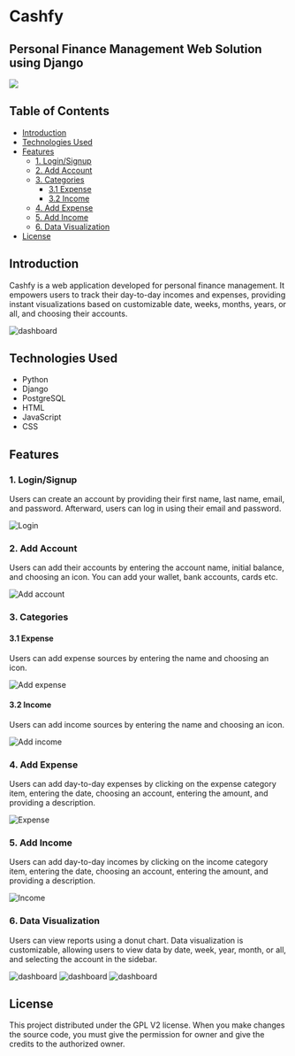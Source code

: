 # Cashfy

## Personal Finance Management Web Solution using Django

![](screenshots/home.JPG)

## Table of Contents
- [Introduction](#introduction)
- [Technologies Used](#technologies-used)
- [Features](#features)
  - [1. Login/Signup](#1-login-signup)
  - [2. Add Account](#2-add-account)
  - [3. Categories](#3-categories)
    - [3.1 Expense](#31-expense)
    - [3.2 Income](#32-income)
  - [4. Add Expense](#4-add-expense)
  - [5. Add Income](#5-add-income)
  - [6. Data Visualization](#6-data-visualization)
- [License](#license)

## Introduction

Cashfy is a web application developed for personal finance management. It empowers users to track their day-to-day incomes and expenses, providing instant visualizations based on customizable date, weeks, months, years, or all, and choosing their accounts.

![dashboard](screenshots/dashboard1.JPG)
## Technologies Used

- Python
- Django
- PostgreSQL
- HTML
- JavaScript
- CSS

## Features

### 1. Login/Signup

Users can create an account by providing their first name, last name, email, and password. Afterward, users can log in using their email and password.

![Login](screenshots/login.JPG)

### 2. Add Account

Users can add their accounts by entering the account name, initial balance, and choosing an icon. You can add your wallet, bank accounts, cards etc.

![Add account](screenshots/add_account.JPG)

### 3. Categories

#### 3.1 Expense

Users can add expense sources by entering the name and choosing an icon.

![Add expense](screenshots/add_expense.JPG)

#### 3.2 Income

Users can add income sources by entering the name and choosing an icon.

![Add income](screenshots/add_income.JPG)

### 4. Add Expense
Users can add day-to-day expenses by clicking on the expense category item, entering the date, choosing an account, entering the amount, and providing a description.

![Expense](screenshots/expense.JPG)

### 5. Add Income
Users can add day-to-day incomes by clicking on the income category item, entering the date, choosing an account, entering the amount, and providing a description.

![Income](screenshots/income.JPG)

### 6. Data Visualization
Users can view reports using a donut chart. Data visualization is customizable, allowing users to view data by date, week, year, month, or all, and selecting the account in the sidebar.

![dashboard](screenshots/dashboard1.JPG)
![dashboard](screenshots/dashboard2.JPG)
![dashboard](screenshots/dashboard3.JPG)

## License
This project distributed under the GPL V2 license. When you make changes the source code, you must give the permission for owner and give the credits to the authorized owner.
